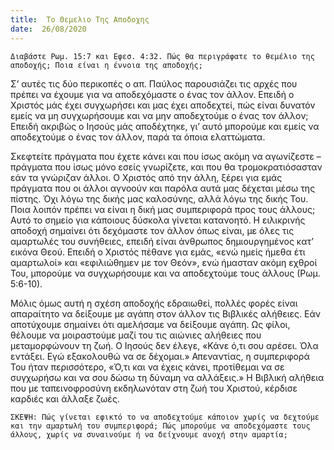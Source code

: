 ```yaml
---
title:  Το Θεμελιο Της Αποδοχης
date:  26/08/2020
---
```


`Διαβάστε Ρωμ. 15:7 και Εφεσ. 4:32. Πώς θα περιγράφατε το θεμέλιο της αποδοχής; Ποια είναι η έννοια της αποδοχής;`

Σ’ αυτές τις δύο περικοπές ο απ. Παύλος παρουσιάζει τις αρχές που πρέπει να έχουμε για να αποδεχόμαστε ο ένας τον άλλον. Επειδή ο Χριστός μάς έχει συγχωρήσει και μας έχει αποδεχτεί, πώς είναι δυνατόν εμείς να μη συγχωρήσουμε και να μην αποδεχτούμε ο ένας τον άλλον; Επειδή ακριβώς ο Ιησούς μάς αποδέχτηκε, γι’ αυτό μπορούμε και εμείς να αποδεχτούμε ο ένας τον άλλον, παρά τα όποια ελαττώματα.

Σκεφτείτε πράγματα που έχετε κάνει και που ίσως ακόμη να αγωνίζεστε – πράγματα που ίσως μόνο εσείς γνωρίζετε, και που θα τρομοκρατιόσασταν εάν τα γνώριζαν άλλοι. Ο Χριστός από την άλλη, ξέρει για εμάς πράγματα που οι άλλοι αγνοούν και παρόλα αυτά μας δέχεται μέσω της πίστης. Όχι λόγω της δικής μας καλοσύνης, αλλά λόγω της δικής Του. Ποια λοιπόν πρέπει να είναι η δική μας συμπεριφορά προς τους άλλους; Αυτό το σημείο για κάποιους δύσκολα γίνεται κατανοητό. Η ειλικρινής αποδοχή σημαίνει ότι δεχόμαστε τον άλλον όπως είναι, με όλες τις αμαρτωλές του συνήθειες, επειδή είναι άνθρωπος δημιουργημένος κατ’ εικόνα Θεού. Επειδή ο Χριστός πέθανε για εμάς, «ενώ ημείς ήμεθα έτι αμαρτωλοί» και «εφιλιώθημεν με τον Θεόν», ενώ ήμασταν ακόμη εχθροί Του, μπορούμε να συγχωρήσουμε και να αποδεχτούμε τους άλλους (Ρωμ. 5:6-10).

Μόλις όμως αυτή η σχέση αποδοχής εδραιωθεί, πολλές φορές είναι απαραίτητο να δείξουμε με αγάπη στον άλλον τις Βιβλικές αλήθειες. Εάν αποτύχουμε σημαίνει ότι αμελήσαμε να δείξουμε αγάπη. Ως φίλοι, θέλουμε να μοιραστούμε μαζί του τις αιώνιες αλήθειες που μεταμορφώνουν τη ζωή. Ο Ιησούς δεν έλεγε, «Κάνε ό,τι σου αρέσει. Όλα εντάξει. Εγώ εξακολουθώ να σε δέχομαι.» Απεναντίας, η συμπεριφορά Του ήταν περισσότερο, «Ό,τι και να έχεις κάνει, προτίθεμαι να σε συγχωρήσω και να σου δώσω τη δύναμη να αλλάξεις.» Η Βιβλική αλήθεια που με ταπεινοφροσύνη εκδηλωνόταν στη ζωή του Χριστού, κέρδισε καρδιές και άλλαξε ζωές.

`ΣΚΕΨΗ: Πώς γίνεται εφικτό το να αποδεχτούμε κάποιον χωρίς να δεχτούμε και την αμαρτωλή του συμπεριφορά; Πώς μπορούμε να αποδεχόμαστε τους άλλους, χωρίς να συναινούμε ή να δείχνουμε ανοχή στην αμαρτία;`